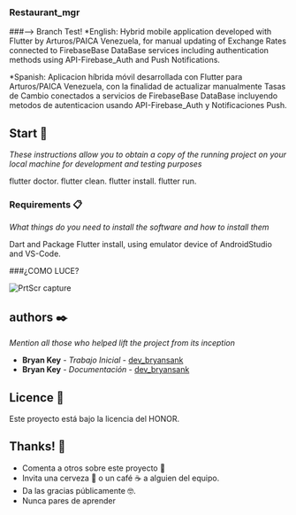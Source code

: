 ### Restaurant_mgr
###--> Branch Test!
*English: Hybrid mobile application developed with Flutter by Arturos/PAICA Venezuela, for manual updating of Exchange Rates connected to FirebaseBase DataBase services including authentication methods using API-Firebase_Auth and Push Notifications. 

*Spanish: Aplicacion híbrida móvil desarrollada con Flutter para Arturos/PAICA Venezuela, con la finalidad de actualizar manualmente Tasas de Cambio conectados a servicios de FirebaseBase DataBase incluyendo metodos de autenticacion usando API-Firebase_Auth y Notificaciones Push.

## Start 🚀

_These instructions allow you to obtain a copy of the running project on your local machine for development and testing purposes_

flutter doctor.
flutter clean. 
flutter install.
flutter run.

### Requirements 📋

_What things do you need to install the software and how to install them_

Dart and Package Flutter install, using emulator device of AndroidStudio and VS-Code.

###¿COMO LUCE?

![PrtScr capture](https://user-images.githubusercontent.com/52433472/84819745-8829c880-afe6-11ea-9a0c-d0dc1520b44d.jpg)


## authors ✒️

_Mention all those who helped lift the project from its inception_

* **Bryan Key** - *Trabajo Inicial* - [dev_bryansank](https://github.com/bryansank)
* **Bryan Key** - *Documentación* - [dev_bryansank](https://github.com/bryansank) 

## Licence 📄

Este proyecto está bajo la licencia del HONOR.

## Thanks! 🎁

* Comenta a otros sobre este proyecto 📢
* Invita una cerveza 🍺 o un café ☕ a alguien del equipo. 
* Da las gracias públicamente 🤓.
* Nunca pares de aprender
